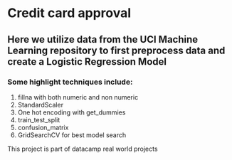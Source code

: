 # Credit card approval

## Here we utilize data from the UCI Machine Learning repository to first preprocess data and create a Logistic Regression Model

### Some highlight techniques include:
1. fillna with both numeric and non numeric
2. StandardScaler
3. One hot encoding with get_dummies
4. train_test_split
5. confusion_matrix
6. GridSearchCV for best model search

This project is part of datacamp real world projects
